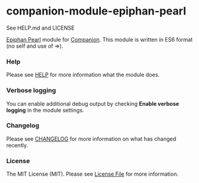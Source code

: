 # companion-module-epiphan-pearl
See HELP.md and LICENSE

[Epiphan Pearl](https://www.epiphan.com/products) module for [Companion](https://github.com/bitfocus/companion).
This module is written in ES6 format (no self and use of =>).

### Help

Please see [HELP](HELP.md) for more information what the module does.

### Verbose logging

You can enable additional debug output by checking **Enable verbose logging** in the module settings.

### Changelog

Please see [CHANGELOG](CHANGELOG.md) for more information on what has changed recently.

### License

The MIT License (MIT). Please see [License File](LICENSE) for more information.
